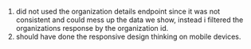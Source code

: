 1. did not used the organization details endpoint since it was not consistent and could mess up the data we show, instead i filtered the organizations response by the organization id.
2. should have done the responsive design thinking on mobile devices.
